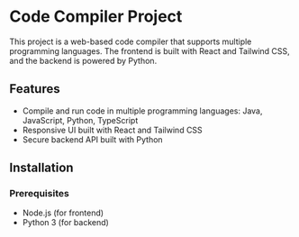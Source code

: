 # Code Compiler Project

This project is a web-based code compiler that supports multiple programming languages. The frontend is built with React and Tailwind CSS, and the backend is powered by Python.

## Features

- Compile and run code in multiple programming languages: Java, JavaScript, Python, TypeScript
- Responsive UI built with React and Tailwind CSS
- Secure backend API built with Python

## Installation

### Prerequisites

- Node.js (for frontend)
- Python 3 (for backend)